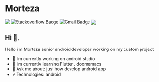 # Morteza
[![Stackoverflow Badge](https://img.shields.io/badge/-Stackoverflow-4CA143?style=flat-square&logo=Stackoverflow&logoColor=white&link=https://stackoverflow.com/users/12104995/mortezw)](https://stackoverflow.com/users/12104995/mortezw)
[![Gmail Badge](https://img.shields.io/badge/-mrmortezw@gmail.com-c14438?style=flat-square&logo=Gmail&logoColor=white&link=mailto:mrmortezw@gmail.com)](mailto:mrmortezw@gmail.com)
<a href="https://github.com/anuraghazra/github-readme-stats">
  <img align="center" src="https://github-readme-stats.vercel.app/api?username=mrmortezw&theme=gruvbox&show_icons=true" />
</a>
<a href="https://github.com/mrmortezw/gardenapp">
  <img align="left" src="https://github-readme-stats.vercel.app/api/pin/?username=mrmortezw&repo=gardenapp" />
</a>
## Hi 👋, 
Hello i'm Morteza senior android developer working on my custom project

- 🔭 I’m currently working on android studio
- 🌱 I’m currently learning Flutter , doomemacs
- 💬 Ask me about: just how develop android app
-  ⚡ Technologies: android





